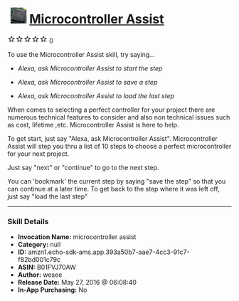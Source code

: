 # &nbsp;<img src="skill_icon" alt="Microcontroller Assist icon" width="36"> [Microcontroller Assist](http://alexa.amazon.com/#skills/amzn1.echo-sdk-ams.app.393a50b7-aae7-4cc3-91c7-f82bd001c79c)
![0 stars](../../images/ic_star_border_black_18dp_1x.png)![0 stars](../../images/ic_star_border_black_18dp_1x.png)![0 stars](../../images/ic_star_border_black_18dp_1x.png)![0 stars](../../images/ic_star_border_black_18dp_1x.png)![0 stars](../../images/ic_star_border_black_18dp_1x.png) 0

To use the Microcontroller Assist skill, try saying...

* *Alexa, ask Microcontroller Assist to start the step*

* *Alexa, ask Microcontroller Assist to save a step*

* *Alexa, ask Microcontroller Assist to load the last step*

When comes to selecting a perfect controller for your project there are numerous technical features to consider and also non technical issues such as cost, lifetime ,etc. Microcontroller Assist is here to help.

To get start, just say "Alexa, ask Microcontroller Assist".  Microcontroller Assist will step you thru a list of 10 steps to choose a perfect microcontroller for your next project.

Just say "next" or "continue" to go to the next step. 

You can 'bookmark' the current step by saying "save the step" so that you can continue at a later time.  To get back to the step where it was left off, just say "load the last step"

***

### Skill Details

* **Invocation Name:** microcontroller assist
* **Category:** null
* **ID:** amzn1.echo-sdk-ams.app.393a50b7-aae7-4cc3-91c7-f82bd001c79c
* **ASIN:** B01FVJ70AW
* **Author:** wesee
* **Release Date:** May 27, 2016 @ 06:08:40
* **In-App Purchasing:** No
